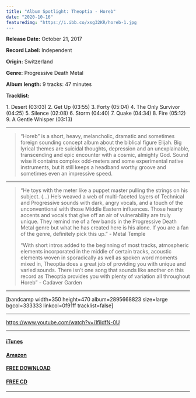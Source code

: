 ```yaml
---
title: "Album Spotlight: Theoptia - Horeb"
date: "2020-10-16"
featuredimg: "https://i.ibb.co/xsg32KR/horeb-1.jpg
---
```


**Release Date:** October 21, 2017

**Record Label:** Independent

**Origin:** Switzerland

**Genre:** Progressive Death Metal

**Album length:** 9 tracks: 47 minutes

**Tracklist:**

1\. Desert (03:03) 2. Get Up (03:55) 3. Forty (05:04) 4. The Only Survivor (04:25) 5. Silence (02:08) 6. Storm (04:40) 7. Quake (04:34) 8. Fire (05:12) 9. A Gentle Whisper (03:13)

* * *

> “Horeb” is a short, heavy, melancholic, dramatic and sometimes foreign sounding concept album about the biblical figure Elijah. Big lyrical themes are suicidal thoughts, depression and an unexplainable, transcending and epic encounter with a cosmic, almighty God. Sound wise it contains complex odd-meters and some experimental native instruments, but it still keeps a headband worthy groove and sometimes even an impressive speed.

* * *

> “He toys with the meter like a puppet master pulling the strings on his subject. (…) He’s weaved a web of multi-faceted layers of Technical and Progressive sounds with dark, angry vocals, and a touch of the unconventional with those Middle Eastern influences. Those hearty accents and vocals that give off an air of vulnerability are truly unique. They remind me of a few bands in the Progressive Death Metal genre but what he has created here is his alone. If you are a fan of the genre, definitely pick this up.” - Metal Temple
> 
> “With short intros added to the beginning of most tracks, atmospheric elements incorporated in the middle of certain tracks, acoustic elements woven in sporadically as well as spoken word moments mixed in, Theoptia does a great job of providing you with unique and varied sounds. There isn’t one song that sounds like another on this record as Theoptia provides you with plenty of variation all throughout Horeb” - Cadaver Garden

* * *

\[bandcamp width=350 height=470 album=2895668823 size=large bgcol=333333 linkcol=0f91ff tracklist=false\]

* * *

https://www.youtube.com/watch?v=i1fiIdfN-0U

* * *

#### [iTunes](https://music.apple.com/ca/album/horeb/1275753201)

#### [Amazon](https://www.amazon.com/Horeb-Theoptia/dp/B0755S22V1/ref=sr_1_1?dchild=1&keywords=theoptia+horeb&qid=1602726805&sr=8-1)

#### [FREE DOWNLOAD](https://mailchi.mp/65ecfd676a69/theoptia-free-album-download?fbclid=IwAR2bqAobLkSvJpVf7wyNsA1EtJebhs2Hhp9NcjYD2ucsNAKHxYoEuVczwLQ)

#### [FREE CD](https://www.theoptiamusic.com/free-cds)

* * *
